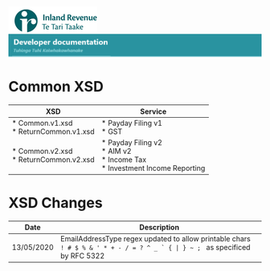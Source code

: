 ![IRD logo](../Images/IRlogo.gif)
![Software Dev](../Images/SoftwareDev.png)

# Common XSD

| XSD | Service | 
| --- | --- |
| * Common.v1.xsd <br/> * ReturnCommon.v1.xsd | * Payday Filing v1 <br/> * GST | 
| * Common.v2.xsd <br/> * ReturnCommon.v2.xsd | * Payday Filing v2 <br/> * AIM v2 <br/> * Income Tax <br/> * Investment Income Reporting |


# XSD Changes

<table>
    <thead>
        <th>Date</th> <th>Description</th>
    </thead>
    <tbody>
        <tr>
            <td>13/05/2020</td>  <td>  EmailAddressType regex updated to allow printable chars <code> ! # $ % &#x26; &#x27; * + - / = ? ^ _ &#x60; { | } ~ ; </code> as specificed by RFC 5322 </td>
        </tr>
    </tbody>
</table>

